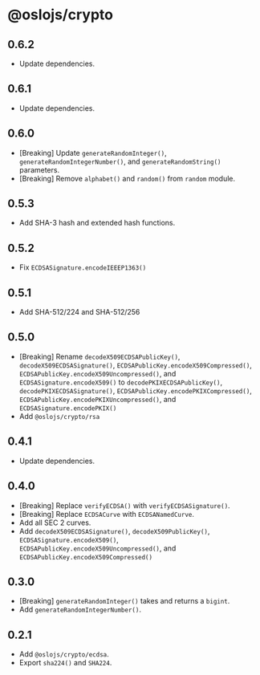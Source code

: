 # @oslojs/crypto

## 0.6.2

- Update dependencies.

## 0.6.1

- Update dependencies.

## 0.6.0

- [Breaking] Update `generateRandomInteger()`, `generateRandomIntegerNumber()`, and `generateRandomString()` parameters.
- [Breaking] Remove `alphabet()` and `random()` from `random` module.

## 0.5.3

- Add SHA-3 hash and extended hash functions.

## 0.5.2

- Fix `ECDSASignature.encodeIEEEP1363()`

## 0.5.1

- Add SHA-512/224 and SHA-512/256

## 0.5.0

- [Breaking] Rename `decodeX509ECDSAPublicKey()`, `decodeX509ECDSASignature()`, `ECDSAPublicKey.encodeX509Compressed()`, `ECDSAPublicKey.encodeX509Uncompressed()`, and `ECDSASignature.encodeX509()` to `decodePKIXECDSAPublicKey()`, `decodePKIXECDSASignature()`, `ECDSAPublicKey.encodePKIXCompressed()`, `ECDSAPublicKey.encodePKIXUncompressed()`, and `ECDSASignature.encodePKIX()`
- Add `@oslojs/crypto/rsa`

## 0.4.1

- Update dependencies.

## 0.4.0

- [Breaking] Replace `verifyECDSA()` with `verifyECDSASignature()`.
- [Breaking] Replace `ECDSACurve` with `ECDSANamedCurve`.
- Add all SEC 2 curves.
- Add `decodeX509ECDSASignature()`, `decodeX509PublicKey()`, `ECDSASignature.encodeX509()`, `ECDSAPublicKey.encodeX509Uncompressed()`, and `ECDSAPublicKey.encodeX509Compressed()`

## 0.3.0

- [Breaking] `generateRandomInteger()` takes and returns a `bigint`.
- Add `generateRandomIntegerNumber()`.

## 0.2.1

- Add `@oslojs/crypto/ecdsa`.
- Export `sha224()` and `SHA224`.
